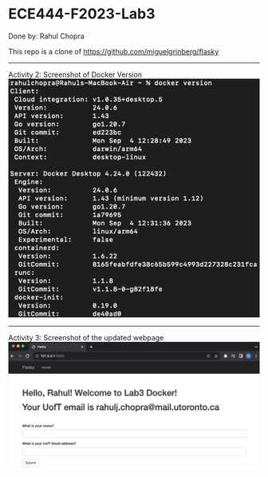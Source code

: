# ECE444-F2023-Lab3

Done by: Rahul Chopra

This repo is a clone of https://github.com/miguelgrinberg/flasky

***

Activity 2: Screenshot of Docker Version
![Activity 2 Screenshot](Screenshots/Activity_2.png)

***

Activity 3: Screenshot of the updated webpage
![Activity 3 Screenshot](Screenshots/Activity_3.png)